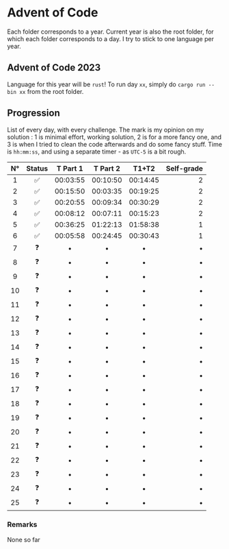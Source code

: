 # Advent of Code

Each folder corresponds to a year.
Current year is also the root folder, for which each folder corresponds to a day. I try to stick to one language per year.

## Advent of Code 2023
Language for this year will be `rust`! To run day `xx`, simply do `cargo run --bin xx` from the root folder.

## Progression

List of every day, with every challenge. The mark is my opinion on my solution : 1 is minimal effort, working solution, 2 is for a more fancy one, and 3 is when I tried to clean the code afterwards and do some fancy stuff.
Time is `hh:mm:ss`, and using a separate timer - as `UTC-5` is a bit rough.

| N° | Status | T Part 1 | T Part 2 | T1+T2 | Self-grade |
| :--: | :------: | :--------: | :--------: | :-----: | -------: |
|1 |✅| 00:03:55 | 00:10:50 | 00:14:45 | 2 |
|2 |✅| 00:15:50 | 00:03:35 | 00:19:25 | 2 |
|3 |✅| 00:20:55 | 00:09:34 | 00:30:29 | 2 |
|4 |✅| 00:08:12 | 00:07:11 | 00:15:23 | 2 |
|5 |✅| 00:36:25 | 01:22:13 | 01:58:38 | 1 |
|6 |✅| 00:05:58 | 00:24:45 | 00:30:43 | 1 |
|7 |❓|•|•|•|•|
|8 |❓|•|•|•|•|
|9 |❓|•|•|•|•|
|10|❓|•|•|•|•|
|11|❓|•|•|•|•|
|12|❓|•|•|•|•|
|13|❓|•|•|•|•|
|14|❓|•|•|•|•|
|15|❓|•|•|•|•|
|16|❓|•|•|•|•|
|17|❓|•|•|•|•|
|18|❓|•|•|•|•|
|19|❓|•|•|•|•|
|20|❓|•|•|•|•|
|21|❓|•|•|•|•|
|22|❓|•|•|•|•|
|23|❓|•|•|•|•|
|24|❓|•|•|•|•|
|25|❓|•|•|•|•|

### Remarks

None so far